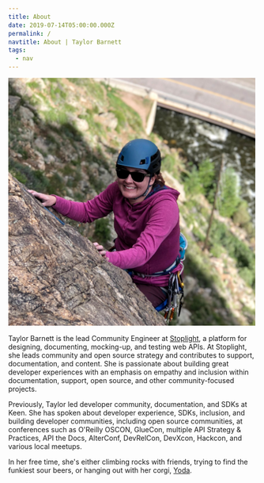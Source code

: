 ```yaml
---
title: About
date: 2019-07-14T05:00:00.000Z
permalink: /
navtitle: About | Taylor Barnett
tags:
  - nav
---
```

<img src="/static/img/img_3139.jpg" alt="Taylor Climbing in Clear Creek Canyon" width="500"/>

Taylor Barnett is the lead Community Engineer at [Stoplight](https://stoplight.io), a platform for designing, documenting, mocking-up, and testing web APIs. At Stoplight, she leads community and open source strategy and contributes to support, documentation, and content. She is passionate about building great developer experiences with an emphasis on empathy and inclusion within documentation, support, open source, and other community-focused projects. 

Previously, Taylor led developer community, documentation, and SDKs at Keen. She has spoken about developer experience, SDKs, inclusion, and building developer communities, including open source communities, at conferences such as O'Reilly OSCON, GlueCon, multiple API Strategy & Practices, API the Docs, AlterConf, DevRelCon, DevXcon, Hackcon, and various local meetups. 

In her free time, she's either climbing rocks with friends, trying to find the funkiest sour beers, or hanging out with her corgi, [Yoda](https://instagram.com/yoda_atx).
